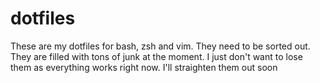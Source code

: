 # dotfiles

These are my dotfiles for bash, zsh and vim. They need to be sorted out. They are filled with tons of junk at the moment. I just don't want to lose them as everything works right now. I'll straighten them out soon
